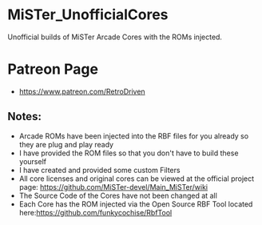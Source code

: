# MiSTer_UnofficialCores
Unofficial builds of MiSTer Arcade Cores with the ROMs injected.

# Patreon Page
* https://www.patreon.com/RetroDriven

## Notes: ##
* Arcade ROMs have been injected into the RBF files for you already so they are plug and play ready
* I have provided the ROM files so that you don't have to build these yourself
* I have created and provided some custom Filters
* All core licenses and original cores can be viewed at the official project page: https://github.com/MiSTer-devel/Main_MiSTer/wiki
* The Source Code of the Cores have not been changed at all
* Each Core has the ROM injected via the Open Source RBF Tool located here:https://github.com/funkycochise/RbfTool 
